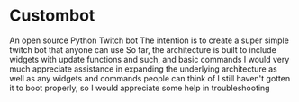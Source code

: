# Custombot
 An open source Python Twitch bot
 The intention is to create a super simple twitch bot that anyone can use
 So far, the architecture is built to include widgets with update functions and such, and basic commands
 I would very much appreciate assistance in expanding the underlying architecture as well as any widgets and commands people can think of
 I still haven't gotten it to boot properly, so I would appreciate some help in troubleshooting
